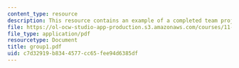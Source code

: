 ```yaml
---
content_type: resource
description: This resource contains an example of a completed team project.
file: https://ol-ocw-studio-app-production.s3.amazonaws.com/courses/11-914-planning-communication-spring-2007/c7d32919b8344577cc65fee94d6385df_group1.pdf
file_type: application/pdf
resourcetype: Document
title: group1.pdf
uid: c7d32919-b834-4577-cc65-fee94d6385df
---
```

